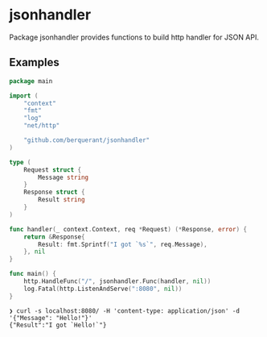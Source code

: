 # jsonhandler

Package jsonhandler provides functions to build http handler for JSON API.


## Examples

``` go
package main

import (
	"context"
	"fmt"
	"log"
	"net/http"

	"github.com/berquerant/jsonhandler"
)

type (
	Request struct {
		Message string
	}
	Response struct {
		Result string
	}
)

func handler(_ context.Context, req *Request) (*Response, error) {
	return &Response{
		Result: fmt.Sprintf("I got `%s`", req.Message),
	}, nil
}

func main() {
	http.HandleFunc("/", jsonhandler.Func(handler, nil))
	log.Fatal(http.ListenAndServe(":8080", nil))
}
```

``` shell
❯ curl -s localhost:8080/ -H 'content-type: application/json' -d '{"Message": "Hello!"}'
{"Result":"I got `Hello!`"}
```
